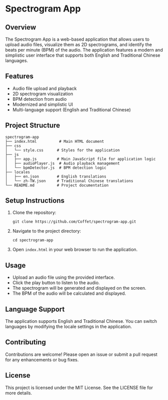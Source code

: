 # Spectrogram App

## Overview
The Spectrogram App is a web-based application that allows users to upload audio files, visualize them as 2D spectrograms, and identify the beats per minute (BPM) of the audio. The application features a modern and simplistic user interface that supports both English and Traditional Chinese languages.

## Features
- Audio file upload and playback
- 2D spectrogram visualization
- BPM detection from audio
- Modernized and simplistic UI
- Multi-language support (English and Traditional Chinese)

## Project Structure
```
spectrogram-app
├── index.html          # Main HTML document
├── css
│   └── style.css      # Styles for the application
├── js
│   ├── app.js         # Main JavaScript file for application logic
│   ├── audioPlayer.js  # Audio playback management
│   └── bpmDetector.js  # BPM detection logic
├── locales
│   ├── en.json        # English translations
│   └── zh-TW.json     # Traditional Chinese translations
└── README.md          # Project documentation
```

## Setup Instructions
1. Clone the repository:
   ```
   git clone https://github.com/Coffet/spectrogram-app.git
   ```
2. Navigate to the project directory:
   ```
   cd spectrogram-app
   ```
3. Open `index.html` in your web browser to run the application.

## Usage
- Upload an audio file using the provided interface.
- Click the play button to listen to the audio.
- The spectrogram will be generated and displayed on the screen.
- The BPM of the audio will be calculated and displayed.

## Language Support
The application supports English and Traditional Chinese. You can switch languages by modifying the locale settings in the application.

## Contributing
Contributions are welcome! Please open an issue or submit a pull request for any enhancements or bug fixes.

## License
This project is licensed under the MIT License. See the LICENSE file for more details.
